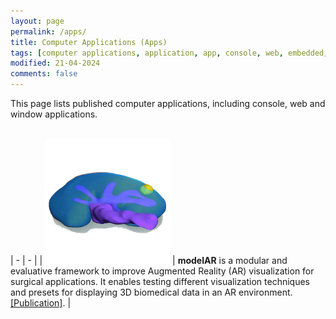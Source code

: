 ```yaml
---
layout: page
permalink: /apps/
title: Computer Applications (Apps)
tags: [computer applications, application, app, console, web, embedded, web, tools, packages, research, table]
modified: 21-04-2024
comments: false
---
```


This page lists published computer applications, including console, web and window applications.<br/>
<br/>


| - | - |
| <span style="display: inline-block; width:200px"> [![](/images/apps/modelar.webp)](https://github.com/ghattab/MODELAR) </span> | **modelAR** is a modular and evaluative framework to improve Augmented Reality (AR) visualization for surgical applications. It enables testing different visualization techniques and presets for displaying 3D biomedical data in an AR environment. [[Publication]](https://diglib.eg.org/handle/10.2312/evs20201066). |

